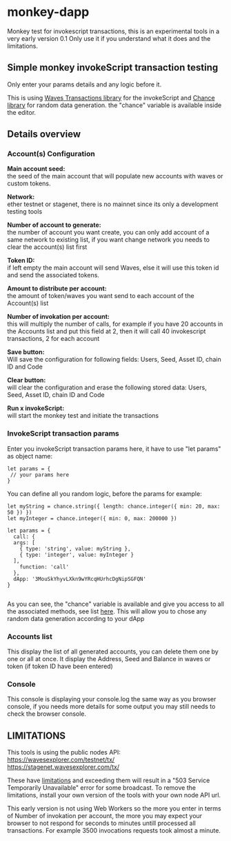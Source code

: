 # monkey-dapp
Monkey test for invokescript transactions, this is an experimental tools in a very early version 0.1
Only use it if you understand what it does and the limitations.

## Simple monkey invokeScript transaction testing

Only enter your params details and any logic before it.

This is using [Waves Transactions library](https://wavesplatform.github.io/waves-transactions/) for the invokeScript and [Chance library](https://chancejs.com/) for random data generation. the "chance" variable is available inside the editor.

## Details overview

### Account(s) Configuration

<b>Main account seed:</b>  
the seed of the main account that will populate new accounts with waves or custom tokens.

<b>Network:</b>  
ether testnet or stagenet, there is no mainnet since its only a development testing tools

<b>Number of account to generate:</b>  
the number of account you want create, you can only add account of a same network to existing list, if you want change network you needs to clear the account(s) list first

<b>Token ID:</b>  
if left empty the main account will send Waves, else it will use this token id and send the associated tokens.

<b>Amount to distribute per account:</b>  
the amount of token/waves you want send to each account of the Account(s) list

<b>Number of invokation per account:</b>  
this will multiply the number of calls, for example if you have 20 accounts in the Accounts list and put this field at 2, then it will call 40 invokescript transactions, 2 for each account

<b>Save button:</b>  
Will save the configuration for following fields: Users, Seed, Asset ID, chain ID and Code

<b>Clear button:</b>  
will clear the configuration and erase the following stored data: Users, Seed, Asset ID, chain ID and Code

<b>Run x invokeScript:</b>  
will start the monkey test and initiate the transactions

### InvokeScript transaction params

Enter you invokeScript transaction params here, it have to use "let params" as object name:

```
let params = {
 // your params here
}
```

You can define all you random logic, before the params for example:

```
let myString = chance.string({ length: chance.integer({ min: 20, max: 50 }) })
let myInteger = chance.integer({ min: 0, max: 200000 })

let params = {
  call: {
  args: [
    { type: 'string', value: myString },
    { type: 'integer', value: myInteger }
  ],
    function: 'call'
  },
  dApp: '3MouSkYhyvLXkn9wYRcqHUrhcDgNipSGFQN'
}
   
```
As you can see, the "chance" variable is available and give you access to all the associated methods, see list [here](https://chancejs.com/basics/string.html).
This will allow you to chose any random data generation according to your dApp

### Accounts list

This display the list of all generated accounts, you can delete them one by one or all at once.
It display the Address, Seed and Balance in waves or token (if token ID have been entered)

### Console

This console is displaying your console.log the same way as you browser console, if you needs more details for some output you may still needs to check the browser console.

## LIMITATIONS

This tools is using the public nodes API:  
https://wavesexplorer.com/testnet/tx/  
https://stagenet.wavesexplorer.com/tx/  
  
These have [limitations](https://docs.wavesprotocol.org/en/waves-node/api-limitations-of-the-pool-of-public-nodes) and exceeding them will result in a "503 Service Temporarily Unavailable" error for some broadcast.
To remove the limitations, install your own version of the tools with your own node API url.

This early version is not using Web Workers so the more you enter in terms of Number of invokation per account, the more you may expect your browser to not respond for seconds to minutes untill processed all transactions.
For example 3500 invocations requests took almost a minute.
